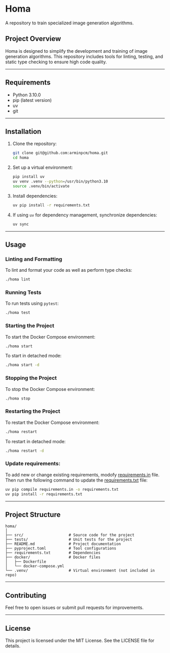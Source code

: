 # Homa

A repository to train specialized image generation algorithms.

## Project Overview

Homa is designed to simplify the development and training of image generation algorithms. This repository includes tools for linting, testing, and static type checking to ensure high code quality.

---

## Requirements

- Python 3.10.0
- pip (latest version)
- uv
- git

---

## Installation

1. Clone the repository:
    ```bash
    git clone git@github.com:arminpcm/homa.git
    cd homa
    ```

2. Set up a virtual environment:
    ```bash
    pip install uv
    uv venv .venv --python=/usr/bin/python3.10
    source .venv/bin/activate
    ```

3. Install dependencies:
    ```bash
    uv pip install -r requirements.txt
    ```

4. If using `uv` for dependency management, synchronize dependencies:
    ```bash
    uv sync
    ```

---

## Usage

### Linting and Formatting
To lint and format your code as well as perform type checks:
```bash
./homa lint
```

### Running Tests
To run tests using `pytest`:
```bash
./homa test
```

### Starting the Project
To start the Docker Compose environment:
```bash
./homa start
```

To start in detached mode:
```bash
./homa start -d
```

### Stopping the Project
To stop the Docker Compose environment:
```bash
./homa stop
```

### Restarting the Project
To restart the Docker Compose environment:
```bash
./homa restart
```

To restart in detached mode:
```bash
./homa restart -d
```

### Update requirements:
To add new or change existing requirements, modofy [requirements.in](requirements.in) file. Then run the following command to update the [requirements.txt](requirements.txt) file:

```bash
uv pip compile requirements.in -o requirements.txt
uv pip install -r requirements.txt
```

---

## Project Structure

```
homa/
│
├── src/                    # Source code for the project
├── tests/                  # Unit tests for the project
├── README.md               # Project documentation
├── pyproject.toml          # Tool configurations
├── requirements.txt        # Dependencies
├── docker/                 # Docker files
│   ├── Dockerfile
│   └── docker-compose.yml
└── .venv/                  # Virtual environment (not included in repo)
```

---

## Contributing

Feel free to open issues or submit pull requests for improvements.

---

## License

This project is licensed under the MIT License. See the LICENSE file for details.